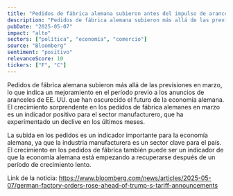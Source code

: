 ```yaml
---
title: "Pedidos de fábrica alemana subieron antes del impulso de aranceles de Trump"
description: "Pedidos de fábrica alemana subieron más allá de las previsiones en marzo, lo que indica un mejoramiento en el período previo a los anuncios de aranceles de EE. UU. que han oscurecido el futuro de la economía alemana."
pubDate: "2025-05-07"
impact: "alto"
sectors: ["política", "economía", "comercio"]
source: "Bloomberg"
sentiment: "positivo"
relevanceScore: 10
tickers: ["F", "C"]
---
```


Pedidos de fábrica alemana subieron más allá de las previsiones en marzo, lo que indica un mejoramiento en el período previo a los anuncios de aranceles de EE. UU. que han oscurecido el futuro de la economía alemana. El crecimiento sorprendente en los pedidos de fábrica alemanes en marzo es un indicador positivo para el sector manufacturero, que ha experimentado un declive en los últimos meses.

La subida en los pedidos es un indicador importante para la economía alemana, ya que la industria manufacturera es un sector clave para el país. El crecimiento en los pedidos de fábrica también puede ser un indicador de que la economía alemana está empezando a recuperarse después de un período de crecimiento lento.

Link de la noticia: https://www.bloomberg.com/news/articles/2025-05-07/german-factory-orders-rose-ahead-of-trump-s-tariff-announcements